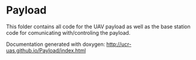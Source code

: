 Payload
========
This folder contains all code for the UAV payload as well as the base station code for comunicating with/controling the payload.

Documentation generated with doxygen:  http://ucr-uas.github.io/Payload/index.html
